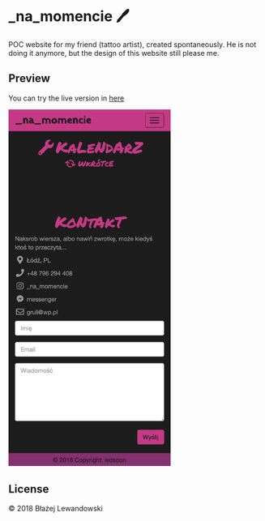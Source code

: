 # \_na_momencie 🖊

POC website for my friend (tattoo artist), created spontaneously. He is not doing it anymore, but the design of this website still please me.

## Preview

You can try the live version in [here](https://blazlew.github.io/_na_momencie/)

<img alt="Website preview screenshot" width="320" src="preview/screenshot-mobile.png" />

## License

© 2018 Błażej Lewandowski
